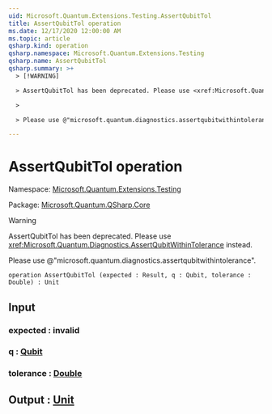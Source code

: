 ```yaml
---
uid: Microsoft.Quantum.Extensions.Testing.AssertQubitTol
title: AssertQubitTol operation
ms.date: 12/17/2020 12:00:00 AM
ms.topic: article
qsharp.kind: operation
qsharp.namespace: Microsoft.Quantum.Extensions.Testing
qsharp.name: AssertQubitTol
qsharp.summary: >+
  > [!WARNING]

  > AssertQubitTol has been deprecated. Please use <xref:Microsoft.Quantum.Diagnostics.AssertQubitWithinTolerance> instead.

  >

  > Please use @"microsoft.quantum.diagnostics.assertqubitwithintolerance".

---
```


# AssertQubitTol operation

Namespace: [Microsoft.Quantum.Extensions.Testing](xref:Microsoft.Quantum.Extensions.Testing)

Package: [Microsoft.Quantum.QSharp.Core](https://nuget.org/packages/Microsoft.Quantum.QSharp.Core)


> [!WARNING]
> AssertQubitTol has been deprecated. Please use <xref:Microsoft.Quantum.Diagnostics.AssertQubitWithinTolerance> instead.
>
> Please use @"microsoft.quantum.diagnostics.assertqubitwithintolerance".



```qsharp
operation AssertQubitTol (expected : Result, q : Qubit, tolerance : Double) : Unit
```


## Input

### expected : __invalid<Result>__




### q : [Qubit](xref:microsoft.quantum.lang-ref.qubit)




### tolerance : [Double](xref:microsoft.quantum.lang-ref.double)





## Output : [Unit](xref:microsoft.quantum.lang-ref.unit)

